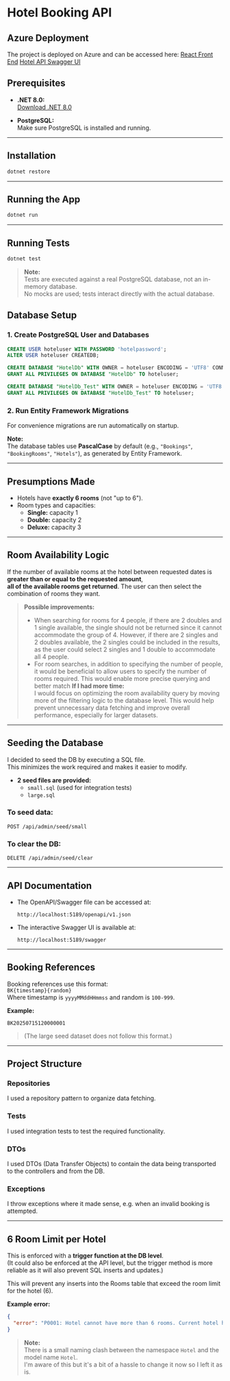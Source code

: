# Hotel Booking API
## Azure Deployment

The project is deployed on Azure and can be accessed here:
[React Front End](https://waracle-kubiclez-hrdegjdtdah8dnae.uksouth-01.azurewebsites.net)
[Hotel API Swagger UI](https://waracle-kubiclez-hrdegjdtdah8dnae.uksouth-01.azurewebsites.net/swagger/index.html)

## Prerequisites

- **.NET 8.0:**  
  [Download .NET 8.0](https://dotnet.microsoft.com/en-us/download/dotnet/8.0)

- **PostgreSQL:**  
  Make sure PostgreSQL is installed and running.

---

## Installation

```sh
dotnet restore
```

---

## Running the App

```sh
dotnet run
```

---

## Running Tests

```sh
dotnet test
```
> **Note:**  
> Tests are executed against a real PostgreSQL database, not an in-memory database.  
> No mocks are used; tests interact directly with the actual database.

## Database Setup

### 1. Create PostgreSQL User and Databases

```sql
CREATE USER hoteluser WITH PASSWORD 'hotelpassword';
ALTER USER hoteluser CREATEDB;

CREATE DATABASE "HotelDb" WITH OWNER = hoteluser ENCODING = 'UTF8' CONNECTION LIMIT = -1;
GRANT ALL PRIVILEGES ON DATABASE "HotelDb" TO hoteluser;

CREATE DATABASE "HotelDb_Test" WITH OWNER = hoteluser ENCODING = 'UTF8' CONNECTION LIMIT = -1;
GRANT ALL PRIVILEGES ON DATABASE "HotelDb_Test" TO hoteluser;
```

### 2. Run Entity Framework Migrations

For convenience migrations are run automatically on startup.

**Note:**  
The database tables use **PascalCase** by default (e.g., `"Bookings"`, `"BookingRooms"`, `"Hotels"`), as generated by Entity Framework.

---

## Presumptions Made

- Hotels have **exactly 6 rooms** (not "up to 6").
- Room types and capacities:
  - **Single:** capacity 1
  - **Double:** capacity 2
  - **Deluxe:** capacity 3

---

## Room Availability Logic

If the number of available rooms at the hotel between requested dates is **greater than or equal to the requested amount**,  
**all of the available rooms get returned**. The user can then select the combination of rooms they want.

> **Possible improvements:**
> - When searching for rooms for 4 people, if there are 2 doubles and 1 single available, the single should not be returned since it cannot accommodate the group of 4. However, if there are 2 singles and 2 doubles available, the 2 singles could be included in the results, as the user could select 2 singles and 1 double to accommodate all 4 people.
> - For room searches, in addition to specifying the number of people, it would be beneficial to allow users to specify the number of rooms required. This would enable more precise querying and better match
> **If I had more time:**  
> I would focus on optimizing the room availability query by moving more of the filtering logic to the database level. This would help prevent unnecessary data fetching and improve overall performance, especially for larger datasets.

---

## Seeding the Database

I decided to seed the DB by executing a SQL file.  
This minimizes the work required and makes it easier to modify.

- **2 seed files are provided:**  
  - `small.sql` (used for integration tests)
  - `large.sql`

### To seed data:

```http
POST /api/admin/seed/small
```

### To clear the DB:

```http
DELETE /api/admin/seed/clear
```

---

## API Documentation

- The OpenAPI/Swagger file can be accessed at:
  ```
  http://localhost:5189/openapi/v1.json
  ```
- The interactive Swagger UI is available at:
  ```
  http://localhost:5189/swagger
  ```

---

## Booking References

Booking references use this format:  
`BK{timestamp}{random}`  
Where timestamp is `yyyyMMddHHmmss` and random is `100-999`.

**Example:**  
```
BK20250715120000001
```
> (The large seed dataset does not follow this format.)

---

## Project Structure

### Repositories

I used a repository pattern to organize data fetching.

### Tests

I used integration tests to test the required functionality.

### DTOs

I used DTOs (Data Transfer Objects) to contain the data being transported to the controllers and from the DB.

### Exceptions

I throw exceptions where it made sense, e.g. when an invalid booking is attempted.

---

## 6 Room Limit per Hotel

This is enforced with a **trigger function at the DB level**.  
(It could also be enforced at the API level, but the trigger method is more reliable as it will also prevent SQL inserts and updates.)

This will prevent any inserts into the Rooms table that exceed the room limit for the hotel (6).

**Example error:**
```json
{
  "error": "P0001: Hotel cannot have more than 6 rooms. Current hotel has 6 rooms."
}
```

> **Note:**  
> There is a small naming clash between the namespace `Hotel` and the model name `Hotel`.  
> I'm aware of this but it's a bit of a hassle to change it now so I left it as is.

